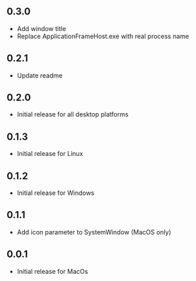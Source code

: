 ## 0.3.0

- Add window title
- Replace ApplicationFrameHost.exe with real process name

## 0.2.1

- Update readme

## 0.2.0

- Initial release for all desktop platforms

## 0.1.3

- Initial release for Linux

## 0.1.2

- Initial release for Windows

## 0.1.1

- Add icon parameter to SystemWindow (MacOS only)

## 0.0.1

- Initial release for MacOs
